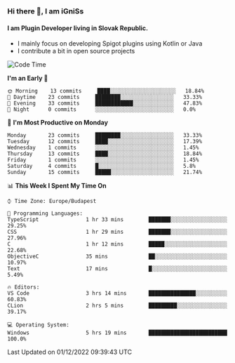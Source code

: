 ### Hi there 👋, I am iGniSs

#### I am Plugin Developer living in Slovak Republic.
- I mainly focus on developing Spigot plugins using Kotlin or Java
- I contribute a bit in open source projects

<!--START_SECTION:waka-->
![Code Time](http://img.shields.io/badge/Code%20Time-970%20hrs%207%20mins-blue)

**I'm an Early 🐤** 

```text
🌞 Morning    13 commits     ████░░░░░░░░░░░░░░░░░░░░░   18.84% 
🌆 Daytime    23 commits     ████████░░░░░░░░░░░░░░░░░   33.33% 
🌃 Evening    33 commits     ████████████░░░░░░░░░░░░░   47.83% 
🌙 Night      0 commits      ░░░░░░░░░░░░░░░░░░░░░░░░░   0.0%

```
📅 **I'm Most Productive on Monday** 

```text
Monday       23 commits     ████████░░░░░░░░░░░░░░░░░   33.33% 
Tuesday      12 commits     ████░░░░░░░░░░░░░░░░░░░░░   17.39% 
Wednesday    1 commits      ░░░░░░░░░░░░░░░░░░░░░░░░░   1.45% 
Thursday     13 commits     ████░░░░░░░░░░░░░░░░░░░░░   18.84% 
Friday       1 commits      ░░░░░░░░░░░░░░░░░░░░░░░░░   1.45% 
Saturday     4 commits      █░░░░░░░░░░░░░░░░░░░░░░░░   5.8% 
Sunday       15 commits     █████░░░░░░░░░░░░░░░░░░░░   21.74%

```


📊 **This Week I Spent My Time On** 

```text
⌚︎ Time Zone: Europe/Budapest

💬 Programming Languages: 
TypeScript               1 hr 33 mins        ███████░░░░░░░░░░░░░░░░░░   29.25% 
CSS                      1 hr 29 mins        ███████░░░░░░░░░░░░░░░░░░   27.96% 
C                        1 hr 12 mins        █████░░░░░░░░░░░░░░░░░░░░   22.68% 
ObjectiveC               35 mins             ██░░░░░░░░░░░░░░░░░░░░░░░   10.97% 
Text                     17 mins             █░░░░░░░░░░░░░░░░░░░░░░░░   5.49%

🔥 Editors: 
VS Code                  3 hrs 14 mins       ███████████████░░░░░░░░░░   60.83% 
CLion                    2 hrs 5 mins        █████████░░░░░░░░░░░░░░░░   39.17%

💻 Operating System: 
Windows                  5 hrs 19 mins       █████████████████████████   100.0%

```


 Last Updated on 01/12/2022 09:39:43 UTC
<!--END_SECTION:waka-->